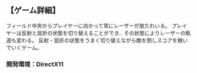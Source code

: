 ## 【ゲーム詳細】
フィールド中央からプレイヤーに向かって常にレーザーが放たれいる。
プレイヤーは反射と屈折の状態を切り替えることができ、その状態によりレーザーの軌道も変わる。
反射・屈折の状態をうまく切り替えながら敵を倒しスコアを稼いでいくゲーム。

### 開発環境：DirectX11

